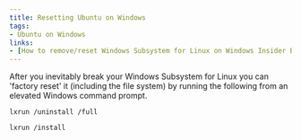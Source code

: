 ```yaml
---
title: Resetting Ubuntu on Windows
tags: 
- Ubuntu on Windows
links:
- [How to remove/reset Windows Subsystem for Linux on Windows Insider Build 14316,http://superuser.com/questions/1065569/how-to-remove-reset-windows-subsystem-for-linux-on-windows-insider-build-14316]
---
```

After you inevitably break your Windows Subsystem for Linux you can 'factory reset' it (including the file system) by running the following from an elevated Windows command prompt.

`lxrun /uninstall /full`

`lxrun /install`

